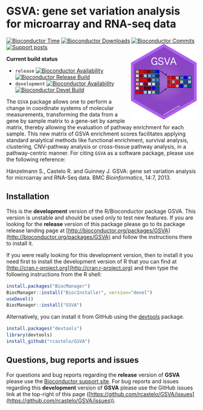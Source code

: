 # GSVA: gene set variation analysis for microarray and RNA-seq data

[![Bioconductor Time](http://bioconductor.org/shields/years-in-bioc/GSVA.svg)](http://bioconductor.org/packages/release/bioc/html/GSVA.html "How long has been GSVA in a release of Bioconductor")
[![Bioconductor Downloads](http://bioconductor.org/shields/downloads/GSVA.svg)](http://bioconductor.org/packages/stats/bioc/GSVA/ "Percentile (top 5/20/50% or 'available') of downloads over the last 6 full months")
[![Bioconductor Commits](http://bioconductor.org/shields/commits/bioc/GSVA.svg)](http://bioconductor.org/packages/devel/bioc/html/GSVA.html#svn_source "Average SVN commits (to the devel branch) per month over the last 6 months")
[![Support posts](http://bioconductor.org/shields/posts/GSVA.svg)](https://support.bioconductor.org/t/GSVA/ "Bioconductor support site activity on GSVA, last 6 months: tagged questions/avg. answers per question/avg. comments per question/accepted answers, or 0 if no tagged posts.")
<img align="right" src="https://raw.githubusercontent.com/Bioconductor/BiocStickers/master/GSVA/GSVA.png" height="200"/>

**Current build status**
- `release` [![Bioconductor Availability](http://bioconductor.org/shields/availability/release/GSVA.svg)](http://bioconductor.org/packages/release/bioc/html/GSVA.html#archives "Whether GSVA release is available on all platforms") 
[![Bioconductor Release Build](http://bioconductor.org/shields/build/release/bioc/GSVA.svg)](http://bioconductor.org/checkResults/release/bioc-LATEST/GSVA/ "Bioconductor release build")
- `development` [![Bioconductor Availability](http://bioconductor.org/shields/availability/devel/GSVA.svg)](http://bioconductor.org/packages/devel/bioc/html/GSVA.html#archives "Whether GSVA devel is available on all platforms") 
[![Bioconductor Devel Build](http://bioconductor.org/shields/build/devel/bioc/GSVA.svg)](http://bioconductor.org/checkResults/devel/bioc-LATEST/GSVA/ "Bioconductor devel build")

The `GSVA` package allows one to perform a change in coordinate systems of molecular measurements, transforming the data from a gene by sample matrix to a gene-set by sample matrix, thereby allowing the evaluation of pathway enrichment for each sample. This new matrix of GSVA enrichment scores facilitates applying standard analytical methods like functional enrichment, survival analysis, clustering, CNV-pathway analysis or cross-tissue pathway analysis, in a pathway-centric manner. For citing `GSVA` as a software package, please use the following reference:

  H&auml;nzelmann S., Castelo R. and Guinney J. GSVA: gene set variation analysis for microarray and RNA-Seq data. BMC _Bioinformatics_, 14:7, 2013.

## Installation

This is the __development__ version of the R/Bioconductor package GSVA. This version is unstable and should be used only to test new features. If you are looking for the __release__ version of this package please go to its package release landing page at [http://bioconductor.org/packages/GSVA](http://bioconductor.org/packages/GSVA) and follow the instructions there to install it.

If you were really looking for this development version, then to install it you
need first to install the development version of R that you can find at [http://cran.r-project.org](http://cran.r-project.org) and then type the following instructions from the R shell:

```r
install.packages("BiocManager")
BiocManager::install("BiocInstaller", version="devel")
useDevel()
BiocManager::install("GSVA")
```

Alternatively, you can install it from GitHub using the [devtools](https://github.com/hadley/devtools "devtools") package.

```r
install.packages("devtools")
library(devtools)
install_github("rcastelo/GSVA")
```

## Questions, bug reports and issues

For questions and bug reports regarding the __release__ version of **GSVA**
please use the [Bioconductor support site](http://support.bioconductor.org "Bioconductor support site").
For bug reports and issues regarding this __development__ version of **GSVA**
please use the GitHub issues link at the top-right of this page
([https://github.com/rcastelo/GSVA/issues](https://github.com/rcastelo/GSVA/issues)).
